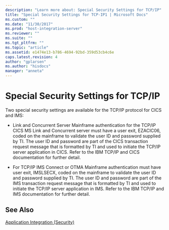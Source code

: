 ```yaml
---
description: "Learn more about: Special Security Settings for TCP/IP"
title: "Special Security Settings for TCP-IP1 | Microsoft Docs"
ms.custom: ""
ms.date: "11/30/2017"
ms.prod: "host-integration-server"
ms.reviewer: ""
ms.suite: ""
ms.tgt_pltfrm: ""
ms.topic: "article"
ms.assetid: e1474e13-b786-4694-92bd-359d53cb4c6e
caps.latest.revision: 4
author: "gplarsen"
ms.author: "hisdocs"
manager: "anneta"
---
```

# Special Security Settings for TCP/IP
Two special security settings are available for the TCP/IP protocol for CICS and IMS:  
  
-   Link and Concurrent Server Mainframe authentication for the TCP/IP CICS MS Link and Concurrent server must have a user exit, EZACIC06, coded on the mainframe to validate the user ID and password supplied by TI. The user ID and password are part of the CICS transaction request message that is formatted by TI and used to initiate the TCP/IP server application in CICS. Refer to the IBM TCP/IP and CICS documentation for further detail.  
  
-   For TCP/IP IMS Connect or OTMA Mainframe authentication must have user exit, IMSLSECX, coded on the mainframe to validate the user ID and password supplied by TI. The user ID and password are part of the IMS transaction request message that is formatted by TI and used to initiate the TCP/IP server application in IMS. Refer to the IBM TCP/IP and IMS documentation for further detail.  
  
## See Also  
 [Application Integration (Security)](../core/application-integration-security-2.md)
